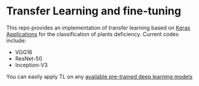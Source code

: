 # Transfer Learning and fine-tuning
This repo provides an implementation of transfer learning based on [Keras Applications](https://keras.io/api/applications/) for the classification of plants deficiency. Current codes include:

* VGG16
* ResNet-50
* Inception-V3

You can easily apply TL on any [available pre-trained deep learning models](https://keras.io/api/applications/#available-models)
